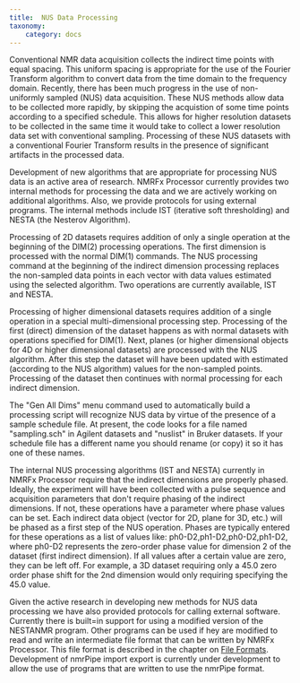 ```yaml
---
title:  NUS Data Processing
taxonomy:
    category: docs
---
```



Conventional NMR data acquisition collects the indirect time points with equal spacing.  This uniform spacing is appropriate for the use of the Fourier Transform algorithm to convert data from the time domain to the frequency domain.  Recently, there has been much progress in the use of non-uniformly sampled (NUS) data acquisition.  These NUS methods allow data to be collected more rapidly, by skipping the acquistion of some time points according to a specified schedule.  This allows for higher resolution datasets to be collected in the same time it would take to collect a lower resolution data set with conventional sampling.  Processing of these NUS datasets with a conventional Fourier Transform results in the presence of significant artifacts in the processed data.  

Development of new algorithms that are appropriate for processing NUS data is an active area of research.  NMRFx Processor currently provides two internal methods for processing the data and we are actively working on additional algorithms. Also, we provide protocols for using external programs.  The internal methods include IST (iterative soft thresholding) and NESTA (the Nesterov Algorithm). 

Processing of 2D datasets requires addition of only a single operation at the beginning of the DIM(2) processing operations.  The first dimension is processed with the normal DIM(1) commands.  The NUS processing command at the beginning of the indirect dimension processing replaces the non-sampled data points in each vector with data values estimated using the selected algorithm. Two operations are currently available, IST and NESTA. 

Processing of higher dimensional datasets requires addition of a single operation in a special multi-dimensional processing step.  Processing of the first (direct) dimension of the dataset happens as with normal datasets with operations specified for DIM(1).  Next, planes (or higher dimensional objects for 4D or higher dimensional datasets) are processed with the NUS algorithm.  After this step the dataset will have been updated with estimated (according to the NUS algorithm) values for the non-sampled points.  Processing of the dataset then continues with normal processing for each indirect dimension.

The "Gen All Dims" menu command used to automatically build a processing script will recognize NUS data by virtue of the presence of a sample schedule file. At present, the code looks for a file named "sampling.sch" in Agilent datasets and "nuslist" in Bruker datasets. If your schedule file has a different name you should rename (or copy) it so it has one of these names. 

The internal NUS processing algorithms (IST and NESTA) currently in NMRFx Processor require that the indirect dimensions are properly phased.  Ideally, the experiment will have been collected with a pulse sequence and acquisition parameters that don't require phasing of the indirect dimensions.  If not, these operations have a parameter where phase values can be set.  Each indirect data object (vector for 2D, plane for 3D, etc.) will be phased as a first step of the NUS operation.  Phases are typically entered for these operations as a list of values like: ph0-D2,ph1-D2,ph0-D2,ph1-D2, where ph0-D2 represents the zero-order phase value for dimension 2 of the dataset (first indirect dimension).  If all values after a certain value are zero, they can be left off.  For example, a 3D dataset requiring only a 45.0 zero order phase shift for the 2nd dimension would only requiring specifying the 45.0 value.

Given the active research in developing new methods for NUS data processing we have also provided protocols for calling external software. Currently there is built=in support for using a modified version of the NESTANMR program.  Other programs can be used if hey are modified to read and write an intermediate file format that can be written by NMRFx Processor.  This file format is described in the chapter on [File Formats](files).  Development of nmrPipe import export is currently under development to allow the use of programs that are written to use the nmrPipe format.
